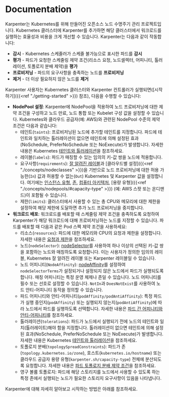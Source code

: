# Documentation

Karpenter는 Kubernetes를 위해 만들어진 오픈소스 노드 수명주기 관리 프로젝트입니다. Kubernetes 클러스터에 Karpenter를 추가하면 해당 클러스터에서 워크로드를 실행하는 효율성과 비용을 크게 개선할 수 있습니다. Karpenter는 다음과 같이 작동합니다:

* **감시** - Kubernetes 스케줄러가 스케줄 불가능으로 표시한 파드를 **감시**
* **평가** - 파드가 요청한 스케줄링 제약 조건(리소스 요청, 노드셀렉터, 어피니티, 톨러레이션, 토폴로지 분배 제약)을 **평가**
* **프로비저닝** - 파드의 요구사항을 충족하는 노드를 **프로비저닝**
* **제거** - 더 이상 필요하지 않은 노드를 **제거**

Karpenter 사용자는 Kubernetes 클러스터와 Karpenter 컨트롤러가 실행되면(\[시작하기]\(\{{\<ref "./getting-started" >\}}) 참조), 다음을 수행할 수 있습니다:

* **NodePool 설정**: Karpenter에 NodePool을 적용하여 노드 프로비저닝에 대한 제약 조건을 구성하고 노드 만료, 노드 통합 또는 Kubelet 구성 값을 설정할 수 있습니다. Kubernetes와 클라우드 공급자(예: AWS)와 관련된 NodePool 수준의 제약 조건은 다음과 같습니다:
  * 테인트(`taints`): 프로비저닝된 노드에 추가할 테인트를 지정합니다. 파드에 테인트와 일치하는 톨러레이션이 없으면 테인트에 의해 설정된 효과(NoSchedule, PreferNoSchedule 또는 NoExecute)가 발생합니다. 자세한 내용은 Kubernetes [테인트와 톨러레이션](https://kubernetes.io/docs/concepts/scheduling-eviction/taint-and-toleration/)을 참조하세요.
  * 레이블(`labels`): 파드가 매칭할 수 있는 임의의 키-값 쌍을 노드에 적용합니다.
  * 요구사항(`requirements`): [잘 알려진 레이블](https://kubernetes.io/docs/reference/labels-annotations-taints/)과 \[클라우드별 설정]\(\{{\<ref "./concepts/nodeclasses" >\}})을 기반으로 노드 프로비저닝에 대한 허용 가능한(`In`) 값과 허용할 수 없는(`Out`) Kubernetes 및 Karpenter 값을 설정합니다. 여기에는 [인스턴스 유형](https://kubernetes.io/docs/reference/labels-annotations-taints/#nodekubernetesioinstance-type), [존](https://kubernetes.io/docs/reference/labels-annotations-taints/#topologykubernetesiozone), [컴퓨터 아키텍처](https://kubernetes.io/docs/reference/labels-annotations-taints/#kubernetes-io-arch), \[용량 유형]\(\{{\<ref "./concepts/nodepools/#capacity-type" >\}}) (예: AWS 스팟 또는 온디맨드)이 포함될 수 있습니다.
  * 제한(`limits`): 클러스터에서 사용할 수 있는 총 CPU와 메모리에 대한 제한을 설정하여 해당 제한에 도달하면 추가 노드 프로비저닝을 중지합니다.
* **워크로드 배포**: 워크로드를 배포할 때 스케줄링 제약 조건을 충족하도록 요청하여 Karpenter가 해당 워크로드에 대해 프로비저닝하는 노드를 지정할 수 있습니다. 파드를 배포할 때 다음과 같은 Pod 스펙 제약 조건을 사용하세요:
  * 리소스(`resources`): 파드에 대한 메모리와 CPU의 요청과 제한을 설정합니다. 자세한 내용은 [요청과 제한](https://kubernetes.io/docs/concepts/configuration/manage-resources-containers/#requests-and-limits)을 참조하세요.
  * 노드(`nodeSelector`): [nodeSelector](https://kubernetes.io/docs/concepts/scheduling-eviction/assign-pod-node/#nodeselector)를 사용하여 하나 이상의 선택된 키-값 쌍을 포함하는 노드와 매칭하도록 요청합니다. 이는 사용자가 정의한 임의의 레이블, Kubernetes 잘 알려진 레이블 또는 Karpenter 레이블일 수 있습니다.
  * 노드 어피니티(`NodeAffinity`): [nodeAffinity](https://kubernetes.io/docs/concepts/scheduling-eviction/assign-pod-node/#node-affinity)를 설정하여 `nodeSelectorTerms`가 설정되거나 설정되지 않은 노드에서 파드가 실행되도록 합니다. 매칭 어피니티는 특정 운영 체제나 존일 수 있습니다. 노드 어피니티를 필수 또는 선호로 설정할 수 있습니다. `NotIn`과 `DoesNotExist`를 사용하여 노드 안티-어피니티 동작을 정의할 수 있습니다.
  * 파드 어피니티와 안티-어피니티(`podAffinity/podAntiAffinity`): 특정 파드가 실행 중인지(`podAffinity`) 또는 실행되지 않는지(`podAntiAffinity`)에 따라 노드에서 파드를 실행하도록 선택합니다. 자세한 내용은 [파드 간 어피니티와 안티-어피니티](https://kubernetes.io/docs/concepts/scheduling-eviction/assign-pod-node/#inter-pod-affinity-and-anti-affinity)를 참조하세요.
  * 톨러레이션(`tolerations`): 파드가 노드에서 실행되기 전에 노드의 테인트와 일치(톨러레이트)해야 함을 지정합니다. 톨러레이션이 없으면 테인트에 의해 설정된 효과(NoSchedule, PreferNoSchedule 또는 NoExecute)가 발생합니다. 자세한 내용은 Kubernetes [테인트와 톨러레이션](https://kubernetes.io/docs/concepts/scheduling-eviction/taint-and-toleration/)을 참조하세요.
  * 토폴로지 분배(`topologySpreadConstraints`): 파드가 존(`topology.kubernetes.io/zone`), 호스트(`kubernetes.io/hostname`) 또는 클라우드 공급자 용량 유형(`karpenter.sh/capacity-type`) 전체에 분산되도록 요청합니다. 자세한 내용은 [파드 토폴로지 분배 제약 조건](https://kubernetes.io/docs/concepts/workloads/pods/pod-topology-spread-constraints/)을 참조하세요.
  * 영구 볼륨 토폴로지: 파드에 해당 스토리지를 노드에서 사용할 수 있도록 하는 특정 존에서 실행되는 노드가 필요한 스토리지 요구사항이 있음을 나타냅니다.

Karpenter에 대해 자세히 알아보고 시작하는 방법은 아래를 참조하세요.
